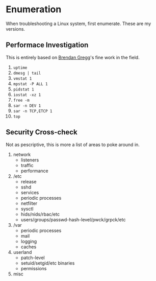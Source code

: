 # Enumeration
When troubleshooting a Linux system, first enumerate. These are my versions.

## Performace Investigation
This is entirely based on [Brendan Gregg](http://www.brendangregg.com/)'s
fine work in the field.

1. `uptime`
2. `dmesg | tail`
3. `vmstat 1`
4. `mpstat -P ALL 1`
5. `pidstat 1`
6. `iostat -xz 1`
7. `free -m`
8. `sar -n DEV 1`
9. `sar -n TCP,ETCP 1`
10. `top`

## Security Cross-check
Not as pescriptive, this is more a list of areas to poke around in.

1. network
   - listeners
   - traffic
   - performance
2. /etc
   - release
   - sshd
   - services
   - periodic processes
   - netfilter
   - sysctl
   - hids/nids/rbac/etc
   - users/groups/passwd-hash-level/pwck/grpck/etc
3. /var
   - periodic processes
   - mail
   - logging
   - caches
4. userland
   - patch-level
   - setuid/setgid/etc binaries
   - permissions
5. misc
